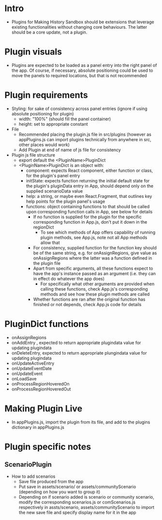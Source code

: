 # Intro
- Plugins for Making History Sandbox should be extensions that leverage existing functionalities without changing core behaviours. The latter should be a core update, not a plugin.
# Plugin visuals
- Plugins are expected to  be loaded as a panel entry into the right panel of the app. Of course, if necessary, absolute positioning could be used to move the panels to required locations, but that is not recommended
# Plugin requirements
- Styling: for sake of consistency across panel entries (ignore if using absolute positioning for plugin)
    - width: "100%" (should fill the panel container)
    - height: set to appropriate constant
- File
    - Recommended placing the plugin.js file in src/plugins (however as appPlugins.js can import plugins technically from anywhere in src, other places would work)
    - Add Plugin at end of name of js file for consistency
- Plugin js file structure
    - export default the \<PluginName\>PluginDict
    - \<PluginName\>PluginDict is an object with:
        - component: expects React component, either function or class, for the plugin's panel entry
        - initState: expects function returning the initial default state for the plugin's pluginData entry in App, should depend only on the supplied scenarioData value
        - help: a string, or maybe even React.Fragment, that outlines key help points for the plugin panel's usage
        - functions: object containing functions to that should be called upon corresponding function calls in App, see below for details
            - If no function is supplied for the plugin for the specific corresponding function in App.js, don't put it down in the regionDict
                - To see which methods of App offers capability of running plugin methods, see App.js, note not all App methods allow that
            - For consistency, supplied function for the function key should be of the same string, e.g. for onAssignRegions, give value as onAssignRegions where the latter was a function defined in the plugin file
            - Apart from specific arguments, all these functions expect to have the app's instance passed as an argument (i.e. they can in effect do whatever the app does)
                - For specifically what other arguments are provided when calling these functions, check App.js's corresponding methods and see how these plugin methods are called
            - Whether functions are ran after the original function has finished or not depends, check App.js code for details
# PluginDict functions
- onAssignRegions
- onAddEntry , expected to return appropriate plugindata value for updating plugindata
- onDeleteEntry, expected to return appropriate plungindata value for updating plugindata
- onUpdateActiveEntry
- onUpdateEventDate
- onUpdateEvent
- onLoadSave
- onProcessRegionHoveredOn
- onProcessRegionHoveredOut
# Making Plugin Live
- In appPlugins.js, import the plugin from its file, and add to the plugins dictionary in appPlugins.js

# Plugin specific notes
## ScenarioPlugin
- How to add scenarios
    - Save file produced from the app
    - Put save in assets/scenario/ or assets/communityScenario (depending on how you want to group it)
    - Depending on if scenario added is scenario or community scenario, modify the corresponding scenarios.js or comScenarios.js respectively in assts/scenario, assets/communityScenario to import the new save file and specify display name for it in the app
